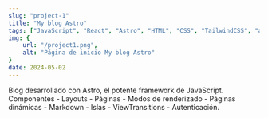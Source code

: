 ```yaml
---
slug: "project-1"
title: "My blog Astro"
tags: ["JavaScript", "React", "Astro", "HTML", "CSS", "TailwindCSS", "astro-auth", "OAuth"]
img: {
    url: "/project1.png",
    alt: "Página de inicio My blog Astro"
}
date: 2024-05-02
---
```


Blog desarrollado con Astro, el potente framework de JavaScript.
 Componentes - Layouts - Páginas - Modos de renderizado - Páginas dinámicas - Markdown - Islas - ViewTransitions - Autenticación.


